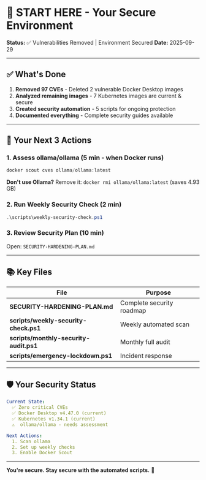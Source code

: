 # 🎯 START HERE - Your Secure Environment

**Status:** ✅ Vulnerabilities Removed | Environment Secured
**Date:** 2025-09-29

---

## ✅ What's Done

1. **Removed 97 CVEs** - Deleted 2 vulnerable Docker Desktop images
2. **Analyzed remaining images** - 7 Kubernetes images are current & secure
3. **Created security automation** - 5 scripts for ongoing protection
4. **Documented everything** - Complete security guides available

---

## 🚀 Your Next 3 Actions

### 1. Assess ollama/ollama (5 min - when Docker runs)

```powershell
docker scout cves ollama/ollama:latest
```

**Don't use Ollama?** Remove it: `docker rmi ollama/ollama:latest` (saves 4.93 GB)

### 2. Run Weekly Security Check (2 min)

```powershell
.\scripts\weekly-security-check.ps1
```

### 3. Review Security Plan (10 min)

Open: `SECURITY-HARDENING-PLAN.md`

---

## 📚 Key Files

| File | Purpose |
|------|---------|
| **SECURITY-HARDENING-PLAN.md** | Complete security roadmap |
| **scripts/weekly-security-check.ps1** | Weekly automated scan |
| **scripts/monthly-security-audit.ps1** | Monthly full audit |
| **scripts/emergency-lockdown.ps1** | Incident response |

---

## 🛡️ Your Security Status

```yaml
Current State:
  ✅ Zero critical CVEs
  ✅ Docker Desktop v4.47.0 (current)
  ✅ Kubernetes v1.34.1 (current)
  ⚠️  ollama/ollama - needs assessment

Next Actions:
  1. Scan ollama
  2. Set up weekly checks
  3. Enable Docker Scout
```

---

**You're secure. Stay secure with the automated scripts.** 🎉
